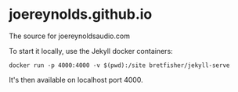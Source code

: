 # joereynolds.github.io

The source for joereynoldsaudio.com

To start it locally, use the Jekyll docker containers:

```
docker run -p 4000:4000 -v $(pwd):/site bretfisher/jekyll-serve
```

It's then available on localhost port 4000.
